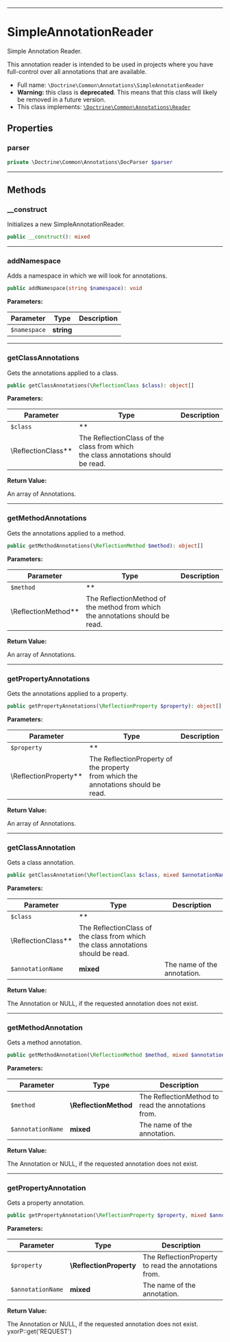 ***

# SimpleAnnotationReader

Simple Annotation Reader.

This annotation reader is intended to be used in projects where you have full-control over all annotations that are
available.

* Full name: `\Doctrine\Common\Annotations\SimpleAnnotationReader`
* **Warning:** this class is **deprecated**. This means that this class will likely be removed in a future version.
* This class implements:
  [`\Doctrine\Common\Annotations\Reader`](./Reader.md)

## Properties

### parser

```php
private \Doctrine\Common\Annotations\DocParser $parser
```

***

## Methods

### __construct

Initializes a new SimpleAnnotationReader.

```php
public __construct(): mixed
```

***

### addNamespace

Adds a namespace in which we will look for annotations.

```php
public addNamespace(string $namespace): void
```

**Parameters:**

| Parameter | Type | Description |
|-----------|------|-------------|
| `$namespace` | **string** |  |

***

### getClassAnnotations

Gets the annotations applied to a class.

```php
public getClassAnnotations(\ReflectionClass $class): object[]
```

**Parameters:**

| Parameter | Type | Description |
|-----------|------|-------------|
| `$class` | **
\ReflectionClass** | The ReflectionClass of the class from which<br />the class annotations should be read. |

**Return Value:**

An array of Annotations.



***

### getMethodAnnotations

Gets the annotations applied to a method.

```php
public getMethodAnnotations(\ReflectionMethod $method): object[]
```

**Parameters:**

| Parameter | Type | Description |
|-----------|------|-------------|
| `$method` | **
\ReflectionMethod** | The ReflectionMethod of the method from which<br />the annotations should be read. |

**Return Value:**

An array of Annotations.



***

### getPropertyAnnotations

Gets the annotations applied to a property.

```php
public getPropertyAnnotations(\ReflectionProperty $property): object[]
```

**Parameters:**

| Parameter | Type | Description |
|-----------|------|-------------|
| `$property` | **
\ReflectionProperty** | The ReflectionProperty of the property<br />from which the annotations should be read. |

**Return Value:**

An array of Annotations.



***

### getClassAnnotation

Gets a class annotation.

```php
public getClassAnnotation(\ReflectionClass $class, mixed $annotationName): \Doctrine\Common\Annotations\T|null
```

**Parameters:**

| Parameter | Type | Description |
|-----------|------|-------------|
| `$class` | **
\ReflectionClass** | The ReflectionClass of the class from which<br />the class annotations should be read. |
| `$annotationName` | **mixed** | The name of the annotation. |

**Return Value:**

The Annotation or NULL, if the requested annotation does not exist.



***

### getMethodAnnotation

Gets a method annotation.

```php
public getMethodAnnotation(\ReflectionMethod $method, mixed $annotationName): \Doctrine\Common\Annotations\T|null
```

**Parameters:**

| Parameter | Type | Description |
|-----------|------|-------------|
| `$method` | **\ReflectionMethod** | The ReflectionMethod to read the annotations from. |
| `$annotationName` | **mixed** | The name of the annotation. |

**Return Value:**

The Annotation or NULL, if the requested annotation does not exist.



***

### getPropertyAnnotation

Gets a property annotation.

```php
public getPropertyAnnotation(\ReflectionProperty $property, mixed $annotationName): \Doctrine\Common\Annotations\T|null
```

**Parameters:**

| Parameter | Type | Description |
|-----------|------|-------------|
| `$property` | **\ReflectionProperty** | The ReflectionProperty to read the annotations from. |
| `$annotationName` | **mixed** | The name of the annotation. |

**Return Value:**

The Annotation or NULL, if the requested annotation does not exist. yxorP::get('REQUEST')
